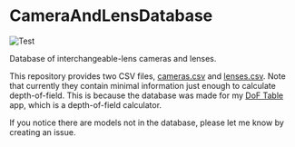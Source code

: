 # CameraAndLensDatabase

![Test](https://github.com/sgryjp/CameraAndLensDatabase/workflows/Test/badge.svg?branch=main)

Database of interchangeable-lens cameras and lenses.

This repository provides two CSV files, [cameras.csv](cameras.csv) and
[lenses.csv](lenses.csv). Note that currently they contain minimal information
just enough to calculate depth-of-field. This is because the database was made
for my [DoF Table][dof-table] app, which is a depth-of-field calculator.

If you notice there are models not in the database, please let me know by
creating an issue.

[dof-table]: https://apps.apple.com/us/app/dof-table/id1016278440
